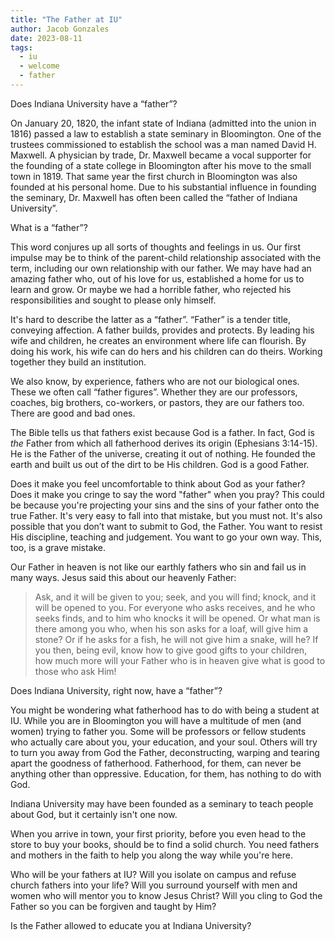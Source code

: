 ```yaml
---
title: "The Father at IU"
author: Jacob Gonzales
date: 2023-08-11
tags:
  - iu
  - welcome
  - father
---
```


Does Indiana University have a “father”?

On January 20, 1820, the infant state of Indiana (admitted into the union in 1816) passed a law to establish a state seminary in Bloomington. One of the trustees commissioned to establish the school was a man named David H. Maxwell. A physician by trade, Dr. Maxwell became a vocal supporter for the founding of a state college in Bloomington after his move to the small town in 1819. That same year the first church in Bloomington was also founded at his personal home. Due to his substantial influence in founding the seminary, Dr. Maxwell has often been called the “father of Indiana University”.

What is a “father”?

This word conjures up all sorts of thoughts and feelings in us. Our first impulse may be to think of the parent-child relationship associated with the term, including our own relationship with our father. We may have had an amazing father who, out of his love for us, established a home for us to learn and grow. Or maybe we had a horrible father, who rejected his responsibilities and sought to please only himself.

It's hard to describe the latter as a “father”. “Father” is a tender title, conveying affection. A father builds, provides and protects. By leading his wife and children, he creates an environment where life can flourish. By doing his work, his wife can do hers and his children can do theirs. Working together they build an institution.

We also know, by experience, fathers who are not our biological ones. These we often call “father figures”. Whether they are our professors, coaches, big brothers, co-workers, or pastors, they are our fathers too. There are good and bad ones.

The Bible tells us that fathers exist because God is a father. In fact, God is _the_ Father from which all fatherhood derives its origin (Ephesians 3:14-15). He is the Father of the universe, creating it out of nothing. He founded the earth and built us out of the dirt to be His children. God is a good Father. 

Does it make you feel uncomfortable to think about God as your father? Does it make you cringe to say the word "father" when you pray? This could be because you're projecting your sins and the sins of your father onto the true Father. It's very easy to fall into that mistake, but you must not.  It's also possible that you don’t want to submit to God, the Father. You want to resist His discipline, teaching and judgement. You want to go your own way. This, too, is a grave mistake. 

Our Father in heaven is not like our earthly fathers who sin and fail us in many ways. Jesus said this about our heavenly Father:

> Ask, and it will be given to you; seek, and you will find; knock, and it will be opened to you. For everyone who asks receives, and he who seeks finds, and to him who knocks it will be opened. Or what man is there among you who, when his son asks for a loaf, will give him a stone? Or if he asks for a fish, he will not give him a snake, will he? If you then, being evil, know how to give good gifts to your children, how much more will your Father who is in heaven give what is good to those who ask Him! 

Does Indiana University, right now, have a “father”?

You might be wondering what fatherhood has to do with being a student at IU. While you are in Bloomington you will have a multitude of men (and women) trying to father you. Some will be professors or fellow students who actually care about you, your education, and your soul. Others will try to turn you away from God the Father, deconstructing, warping and tearing apart the goodness of fatherhood. Fatherhood, for them, can never be anything other than oppressive. Education, for them, has nothing to do with God.

Indiana University may have been founded as a seminary to teach people about God, but it certainly isn't one now.

When you arrive in town, your first priority, before you even head to the store to buy your books, should be to find a solid church. You need fathers and mothers in the faith to help you along the way while you're here. 

Who will be your fathers at IU? Will you isolate on campus and refuse church fathers into your life? Will you surround yourself with men and women who will mentor you to know Jesus Christ? Will you cling to God the Father so you can be forgiven and taught by Him?

Is the Father allowed to educate you at Indiana University?
